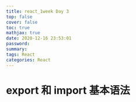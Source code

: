```yaml
---
title: react_1week Day 3
top: false
cover: false
toc: true
mathjax: true
date: 2020-12-16 23:53:01
password:
summary:
tags: React
categories: React
---
```


# export 和 import 基本语法 